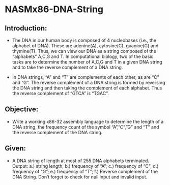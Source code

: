 # NASMx86-DNA-String
## Introduction:
 - The DNA in our human body is composed of 4 nucleobases (i.e., the alphabet of DNA).
  These are adenine(A), cytosine(C), guanine(G) and thymine(T). Thus, we can view our DNA as a
  string composed of the “alphabets” A,C,G and T. In computational biology, two of the basic
  tasks are to determine the number of A,C,G and T in a given DNA string and to take the reverse
  complement of a DNA string.

 - In DNA strings, “A” and “T” are complements of each other, as are “C” and “G”.
  The reverse complement of a DNA string is formed by reversing the DNA string and then
  taking the complement of each alphabet. Thus the reverse complement of “GTCA” is “TGAC”.
## Objective:
  - Write a working x86-32 assembly language to determine the length of a DNA string, the
  frequency count of the symbol “A”,”C”,”G” and “T” and the reverse complement of the DNA
  string.
## Given: 
  - A DNA string of length at most of 255 DNA alphabets terminated.
  Output: a.) string length; b.) frequency of “A”; c.) frequency of “C”; d.) frequency of “G”; e.)
  frequency of “T”; f.) Reverse complement of the DNA String. Don’t forget to check for null input
  and invalid input.
